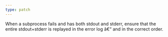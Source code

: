 ```yaml
---
type: patch
---
```


When a subprocess fails and has both stdout and stderr, ensure that the entire stdout+stderr is replayed in the error log â€“ and in the correct order.
